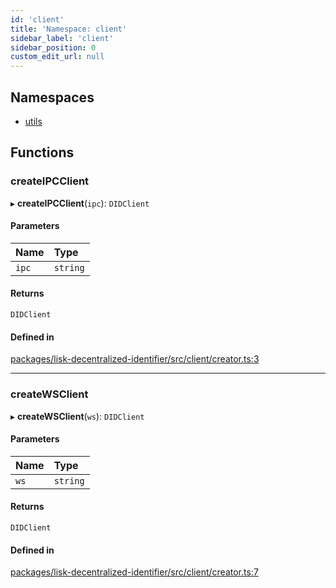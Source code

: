 ```yaml
---
id: 'client'
title: 'Namespace: client'
sidebar_label: 'client'
sidebar_position: 0
custom_edit_url: null
---
```


## Namespaces

- [utils](client.utils.md)

## Functions

### createIPCClient

▸ **createIPCClient**(`ipc`): `DIDClient`

#### Parameters

| Name  | Type     |
| :---- | :------- |
| `ipc` | `string` |

#### Returns

`DIDClient`

#### Defined in

[packages/lisk-decentralized-identifier/src/client/creator.ts:3](https://github.com/aldhosutra/lisk-did/blob/37c055c/packages/lisk-decentralized-identifier/src/client/creator.ts#L3)

---

### createWSClient

▸ **createWSClient**(`ws`): `DIDClient`

#### Parameters

| Name | Type     |
| :--- | :------- |
| `ws` | `string` |

#### Returns

`DIDClient`

#### Defined in

[packages/lisk-decentralized-identifier/src/client/creator.ts:7](https://github.com/aldhosutra/lisk-did/blob/37c055c/packages/lisk-decentralized-identifier/src/client/creator.ts#L7)
